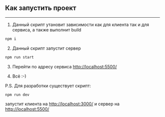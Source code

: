 ## Как запустить проект

---

1. Данный скрипт утановит зависимости как для клиента так и для сервиса, а также выполнит build

```javascript
npm i
```

2. Данный скрипт запустит сервер

```javascript
npm run start
```

3. Перейти по адресу сервиса <http://localhost:5500/>

4. Всё :-)

P.S. Для разработки существует скрипт:

```javascript
npm run dev
```

запустит клиента на <http://localhost:3000/> и сервер на <http://localhost:5500/>
